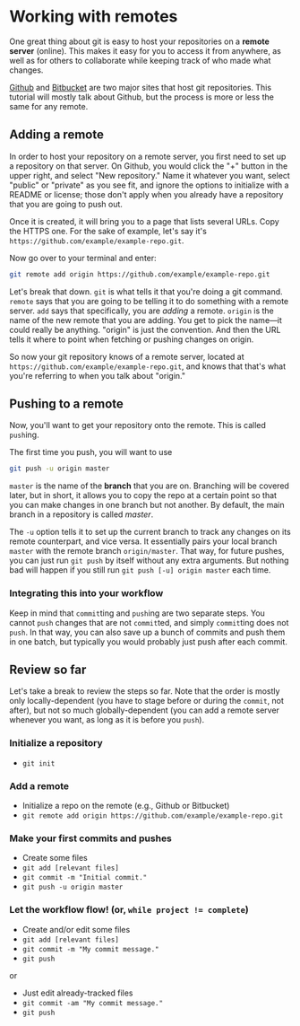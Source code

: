# Working with remotes

One great thing about git is easy to host your repositories on a **remote server**
(online). This makes it easy for you to access it from anywhere, as well as for
others to collaborate while keeping track of who made what changes.

[Github](https://github.com) and [Bitbucket](https://bitbucket.com) are two 
major sites that host git repositories. This tutorial will mostly talk about 
Github, but the process is more or less the same for any remote.

## Adding a remote

In order to host your repository on a remote server, you first need to set up a
repository on that server. On Github, you would click the "+" button in the 
upper right, and select "New repository." Name it whatever you want, select
"public" or "private" as you see fit, and ignore the options to initialize with
a README or license; those don't apply when you already have a repository that
you are going to push out.

Once it is created, it will bring you to a page that lists several URLs. Copy
the HTTPS one. For the sake of example, let's say it's `https://github.com/example/example-repo.git`.

Now go over to your terminal and enter:

```sh
git remote add origin https://github.com/example/example-repo.git
```

Let's break that down. `git` is what tells it that you're doing a git command.
`remote` says that you are going to be telling it to do something with a remote
server. `add` says that specifically, you are *adding* a remote. `origin` is
the name of the new remote that you are adding. You get to pick the name—it 
could really be anything. "origin" is just the convention. And then the URL 
tells it where to point when fetching or pushing changes on origin.

So now your git repository knows of a remote server, located at `https://github.com/example/example-repo.git`,
and knows that that's what you're referring to when you talk about "origin."

## Pushing to a remote

Now, you'll want to get your repository onto the remote. This is called `push`ing.

The first time you push, you will want to use 

```sh
git push -u origin master
```

`master` is the name of the **branch** that you are on. Branching will be 
covered later, but in short, it allows you to copy the repo at a certain point 
so that you can make changes in one branch but not another. By default, the main
branch in a repository is called *master*.

The `-u` option tells it to set up the current branch to track any changes on
its remote counterpart, and vice versa. It essentially pairs your local branch
`master` with the remote branch `origin/master`. That way, for future pushes, 
you can just run `git push` by itself without any extra arguments. But nothing 
bad will happen if you still run `git push [-u] origin master` each time.

### Integrating this into your workflow

Keep in mind that `commit`ting and `push`ing are two separate steps. You cannot
`push` changes that are not `commit`ted, and simply `commit`ting does not `push`.
In that way, you can also save up a bunch of commits and push them in one batch,
but typically you would probably just push after each commit.

## Review so far

Let's take a break to review the steps so far. Note that the order is mostly 
only locally-dependent (you have to stage before or during the `commit`, not 
after), but not so much globally-dependent (you can add a remote server whenever 
you want, as long as it is before you `push`). 

### Initialize a repository

* `git init`

### Add a remote

* Initialize a repo on the remote (e.g., Github or Bitbucket)
* `git remote add origin https://github.com/example/example-repo.git`

### Make your first commits and pushes

* Create some files
* `git add [relevant files]`
* `git commit -m "Initial commit."`
* `git push -u origin master`

### Let the workflow flow! (or, `while project != complete`)

* Create and/or edit some files
* `git add [relevant files]`
* `git commit -m "My commit message."`
* `git push`

or

* Just edit already-tracked files
* `git commit -am "My commit message."`
* `git push`



